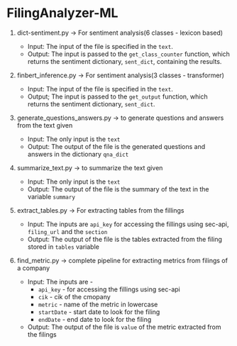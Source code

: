 # FilingAnalyzer-ML 

1. dict-sentiment.py  -> For sentiment analysis(6 classes - lexicon based)

    - Input: The input of the file is specified in the `text`. 
    - Output: The input is passed to the `get_class_counter` function, which returns the sentiment dictionary, `sent_dict`, containing the results.


2. finbert_inference.py -> For sentiment analysis(3 classes - transformer)

    - Input: The input of the file is specified in the `text`.
    - Output; The input is passed to the `get_output` function, which returns the sentiment dictionary, `sent_dict`.
    
    
3. generate_questions_answers.py -> to generate questions and answers from the text given

    - Input: The only input is the `text`
    - Output: The output of the file is the generated questions and answers in the dictionary `qna_dict`


4. summarize_text.py -> to summarize the text given

    - Input: The only input is the `text`
    - Output: The output of the file is the summary of the text in the variable `summary`   
    
    
5. extract_tables.py -> For extracting tables from the fillings

    - Input: The inputs are `api_key` for accessing the fillings using sec-api, `filing_url` and the `section`
    - Output: The output of the file is the tables extracted from the filing stored in `tables` variable
    
    
6. find_metric.py -> complete pipeline for extracting metrics from filings of a company

    - Input: The inputs are - 
        * `api_key` - for accessing the fillings using sec-api
        * `cik` - cik of the cmopany
        * `metric` - name of the metric in lowercase
        * `startDate` - start date to look for the filing
        * `endDate` - end date to look for the filing
    - Output: The output of the file is `value` of the metric extracted from the filings    
         
